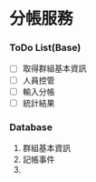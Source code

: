 # 分帳服務


### ToDo List(Base)
- [ ] 取得群組基本資訊
- [ ] 人員控管
- [ ] 輸入分帳
- [ ] 統計結果

### Database
1. 群組基本資訊
2. 記帳事件
3. 